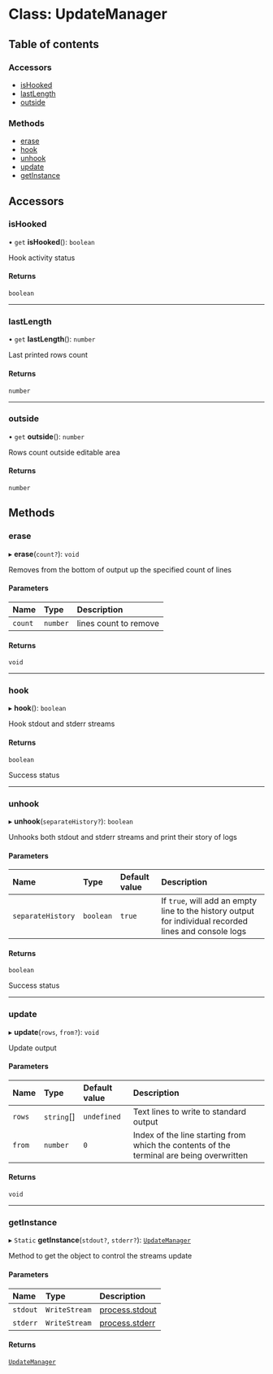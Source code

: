 # Class: UpdateManager

## Table of contents

### Accessors

- [isHooked](UpdateManager.md#ishooked)
- [lastLength](UpdateManager.md#lastlength)
- [outside](UpdateManager.md#outside)

### Methods

- [erase](UpdateManager.md#erase)
- [hook](UpdateManager.md#hook)
- [unhook](UpdateManager.md#unhook)
- [update](UpdateManager.md#update)
- [getInstance](UpdateManager.md#getinstance)

## Accessors

### isHooked

• `get` **isHooked**(): `boolean`

Hook activity status

#### Returns

`boolean`

___

### lastLength

• `get` **lastLength**(): `number`

Last printed rows count

#### Returns

`number`

___

### outside

• `get` **outside**(): `number`

Rows count outside editable area

#### Returns

`number`

## Methods

### erase

▸ **erase**(`count?`): `void`

Removes from the bottom of output up the specified count of lines

#### Parameters

| Name | Type | Description |
| :------ | :------ | :------ |
| `count` | `number` | lines count to remove |

#### Returns

`void`

___

### hook

▸ **hook**(): `boolean`

Hook stdout and stderr streams

#### Returns

`boolean`

Success status

___

### unhook

▸ **unhook**(`separateHistory?`): `boolean`

Unhooks both stdout and stderr streams and print their story of logs

#### Parameters

| Name | Type | Default value | Description |
| :------ | :------ | :------ | :------ |
| `separateHistory` | `boolean` | `true` | If `true`, will add an empty line to the history output for individual recorded lines and console logs |

#### Returns

`boolean`

Success status

___

### update

▸ **update**(`rows`, `from?`): `void`

Update output

#### Parameters

| Name | Type | Default value | Description |
| :------ | :------ | :------ | :------ |
| `rows` | `string`[] | `undefined` | Text lines to write to standard output |
| `from` | `number` | `0` | Index of the line starting from which the contents of the terminal are being overwritten |

#### Returns

`void`

___

### getInstance

▸ `Static` **getInstance**(`stdout?`, `stderr?`): [`UpdateManager`](UpdateManager.md)

Method to get the object to control the streams update

#### Parameters

| Name | Type | Description |
| :------ | :------ | :------ |
| `stdout` | `WriteStream` | [process.stdout](https://nodejs.org/api/process.html#process_process_stdout) |
| `stderr` | `WriteStream` | [process.stderr](https://nodejs.org/api/process.html#process_a_note_on_process_i_o) |

#### Returns

[`UpdateManager`](UpdateManager.md)
